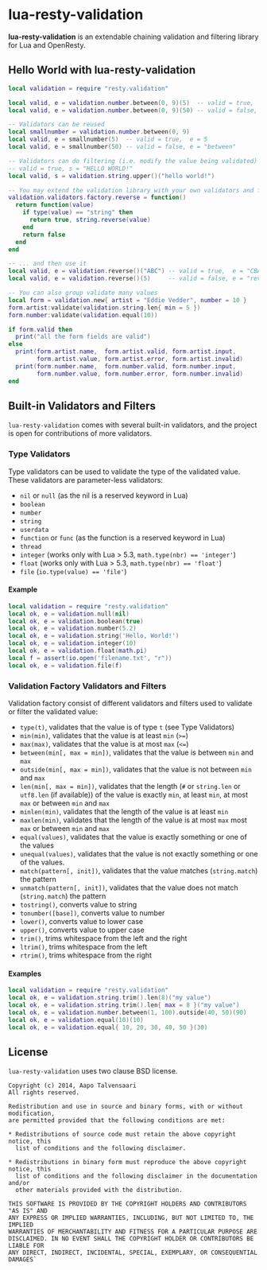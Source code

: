# lua-resty-validation

**lua-resty-validation** is an extendable chaining validation and filtering library for Lua and OpenResty.

## Hello World with lua-resty-validation

```lua
local validation = require "resty.validation"

local valid, e = validation.number.between(0, 9)(5)  -- valid = true,  e = 5
local valid, e = validation.number.between(0, 9)(50) -- valid = false, e = "between"

-- Validators can be reused
local smallnumber = validation.number.between(0, 9)
local valid, e = smallnumber(5)  -- valid = true,  e = 5
local valid, e = smallnumber(50) -- valid = false, e = "between"

-- Validators can do filtering (i.e. modify the value being validated)
-- valid = true, s = "HELLO WORLD!"
local valid, s = validation.string.upper()("hello world!")

-- You may extend the validation library with your own validators and filters...
validation.validators.factory.reverse = function() 
  return function(value)
    if type(value) == "string" then
      return true, string.reverse(value)
    end
    return false
  end
end

-- ... and then use it
local valid, e = validation.reverse()("ABC") -- valid = true,  e = "CBA"
local valid, e = validation.reverse()(5)     -- valid = false, e = "reverse"

-- You can also group validate many values
local form = validation.new{ artist = "Eddie Vedder", number = 10 }
form.artist:validate(validation.string.len{ min = 5 })
form.number:validate(validation.equal(10))

if form.valid then
  print("all the form fields are valid")
else
  print(form.artist.name,  form.artist.valid, form.artist.input,
        form.artist.value, form.artist.error, form.artist.invalid)
  print(form.number.name,  form.number.valid, form.number.input,
        form.number.value, form.number.error, form.number.invalid)
end
```

## Built-in Validators and Filters

`lua-resty-validation` comes with several built-in validators, and the project is open for contributions of more validators.

### Type Validators

Type validators can be used to validate the type of the validated value. These validators are parameter-less validators:

* `nil` or `null` (as the nil is a reserved keyword in Lua)
* `boolean`
* `number`
* `string`
* `userdata`
* `function` or `func` (as the function is a reserved keyword in Lua)
* `thread`
* `integer` (works only with Lua > 5.3, `math.type(nbr) == 'integer'`)
* `float` (works only with Lua > 5.3,   `math.type(nbr) == 'float'`)
* `file` (`io.type(value) == 'file'`)

#### Example

```lua
local validation = require "resty.validation"
local ok, e = validation.null(nil)
local ok, e = validation.boolean(true)
local ok, e = validation.number(5.2)
local ok, e = validation.string('Hello, World!')
local ok, e = validation.integer(10)
local ok, e = validation.float(math.pi)
local f = assert(io.open('filename.txt', "r"))
local ok, e = validation.file(f)
```

### Validation Factory Validators and Filters

Validation factory consist of different validators and filters used to validate or filter the validated value:

* `type(t)`, validates that the value is of type `t` (see Type Validators)
* `min(min)`, validates that the value is at least `min` (`>=`)
* `max(max)`, validates that the value is at most `max` (`<=`)
* `between(min[, max = min])`, validates that the value is between `min` and `max`
* `outside(min[, max = min])`, validates that the value is not between `min` and `max`
* `len(min[, max = min])`, validates that the length (`#` or `string.len` or `utf8.len` (if available)) of the value is exactly `min`, at least `min`, at most `max` or between `min` and `max`
* `minlen(min)`, validates that the length of the value is at least `min`
* `maxlen(min)`, validates that the length of the value is at most `max`
 most `max` or between `min` and `max`
* `equal(values)`, validates that the value is exactly something or one of the values
* `unequal(values)`, validates that the value is not exactly something or one of the values.
* `match(pattern[, init])`, validates that the value matches (`string.match`) the pattern
* `unmatch(pattern[, init])`, validates that the value does not match (`string.match`) the pattern
* `tostring()`, converts value to string
* `tonumber([base])`, converts value to number
* `lower()`, converts value to lower case
* `upper()`, converts value to upper case
* `trim()`, trims whitespace from the left and the right
* `ltrim()`, trims whitespace from the left
* `rtrim()`, trims whitespace from the right

#### Examples

```lua
local validation = require "resty.validation"
local ok, e = validation.string.trim().len(8)("my value")
local ok, e = validation.string.trim().len{ max = 8 }("my value")
local ok, e = validation.number.between(1, 100).outside(40, 50)(90)
local ok, e = validation.equal(10)(10)
local ok, e = validation.equal{ 10, 20, 30, 40, 50 }(30)
```

## License

`lua-resty-validation` uses two clause BSD license.

```
Copyright (c) 2014, Aapo Talvensaari
All rights reserved.

Redistribution and use in source and binary forms, with or without modification,
are permitted provided that the following conditions are met:

* Redistributions of source code must retain the above copyright notice, this
  list of conditions and the following disclaimer.

* Redistributions in binary form must reproduce the above copyright notice, this
  list of conditions and the following disclaimer in the documentation and/or
  other materials provided with the distribution.

THIS SOFTWARE IS PROVIDED BY THE COPYRIGHT HOLDERS AND CONTRIBUTORS "AS IS" AND
ANY EXPRESS OR IMPLIED WARRANTIES, INCLUDING, BUT NOT LIMITED TO, THE IMPLIED
WARRANTIES OF MERCHANTABILITY AND FITNESS FOR A PARTICULAR PURPOSE ARE
DISCLAIMED. IN NO EVENT SHALL THE COPYRIGHT HOLDER OR CONTRIBUTORS BE LIABLE FOR
ANY DIRECT, INDIRECT, INCIDENTAL, SPECIAL, EXEMPLARY, OR CONSEQUENTIAL DAMAGES`
